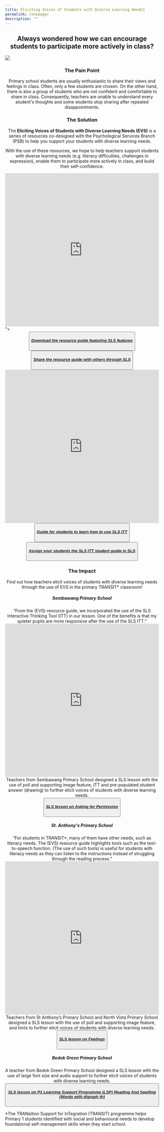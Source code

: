 ```yaml
---
title: Eliciting Voices of Students with Diverse Learning Needs1
permalink: /onepage/
description: ""
---
```

<center><h2>Always wondered how we can encourage students to participate more actively in class?</h2></center>

![](/images/rp%20testing%20image.png)

<center><h3>The Pain Point</h3></center>
<center>Primary school students are usually enthusiastic to share their views and feelings in class. Often, only a few students are chosen. On the other hand, there is also a group of students who are not confident and comfortable to share in class. Consequently, teachers are unable to understand every student's thoughts and some students stop sharing after repeated disappointments.</center>

<center><h3>The Solution</h3></center>
<center>The <b>Eliciting Voices of Students with Diverse Learning Needs (EVS)</b> is a series of resources co-designed with the Psychological Services Branch (PSB) to help you support your students with diverse learning needs.

With the use of these resources, we hope to help teachers support students with diverse learning needs (e.g. literacy difficulties, challenges in expression), enable them to participate more actively in class, and build their self-confidence.</center>

<iframe allowfullscreen="true" height="500" width="100%" frameborder="0" src="https://docs.google.com/presentation/d/e/2PACX-1vQgyzVXnNSqmorG9rblCb0Nc3bvrsQauwsNhXNujn_A8vSy1xol7MkKPeoXffodbw/embed?start=false&loop=true&delayms=10000"></iframe>"></iframe>
<center><button><h5><a href="https://for.edu.sg/evs">Download the resource guide featuring SLS features</a></h5></button></center>
<center><button><h5><a href="https://for.edu.sg/">Share the resource guide with others through SLS</a></h5></button></center>

<iframe allowfullscreen="true" height="500" width="100%" frameborder="0" src="https://docs.google.com/presentation/d/e/2PACX-1vTFSlh5qydisKV4M_IHwxIvCcQwh2vTgsrS0mArYvy8vASbtZlJj_RKCCdRsf7I0Ys-JRkx7Y-2Zjqj/embed?start=false&loop=true&delayms=10000"></iframe>
<center><button><h5><a href="https://for.edu.sg/evsitt">Guide for students to learn how to use SLS ITT</a></h5></button></center>
<center><button><h5><a href="https://for.edu.sg/">Assign your students the SLS ITT student guide in SLS</a></h5></button></center>

<center><h3>The Impact</h3></center>

<center>Find out how teachers elicit voices of students with diverse learning needs through the use of EVS in the primary TRANSIT* classroom!</center>

<center><h5>Sembawang Primary School</h5></center>
<center><q>From the (EVS) resource guide, we incorporated the use of the SLS Interactive Thinking Tool (ITT) in our lesson. One of the benefits is that my quieter pupils are more responsive after the use of the SLS ITT.</q></center>
<iframe allowfullscreen="" allow="accelerometer; autoplay; clipboard-write; encrypted-media; gyroscope; picture-in-picture" frameborder="0" title="YouTube video player" src="https://www.youtube.com/embed/rK1Bn_mAkfY" height="500" width="100%"></iframe>
<center>Teachers from Sembawang Primary School designed a SLS lesson with the use of poll and supporting image feature, ITT and pre-populated student answer (drawing) to further elicit voices of students with diverse learning needs.</center>
<center><button><h5><a href="https://vle.learning.moe.edu.sg/mrv/community-gallery/lesson/view/48ecf4c2-ac17-4386-a69d-368b3f6ce570/cover">SLS lesson on <b>Asking for Permission</b></a></h5></button></center>

<center><h5>St. Anthony's Primary School</h5></center>
<center><q>For students in TRANSIT*, many of them have other needs, such as literacy needs. The (EVS) resource guide highlights tools such as the text-to-speech function. (The use of such tools) is useful for students with literacy needs as they can listen to the instructions instead of struggling through the reading process.</q></center>
<iframe allowfullscreen="" allow="accelerometer; autoplay; clipboard-write; encrypted-media; gyroscope; picture-in-picture" frameborder="0" title="YouTube video player" src="https://www.youtube.com/embed/dDyf9ekgT-E" height="500" width="100%"></iframe>
<center>Teachers from St Anthony’s Primary School and North Vista Primary School designed a SLS lesson with the use of poll and supporting image feature, and hints to further elicit voices of students with diverse learning needs.</center>
<center><button><h5><a href="https://vle.learning.moe.edu.sg/mrv/community-gallery/lesson/view/48ecf4c2-ac17-4386-a69d-368b3f6ce570/cover">SLS lesson on <b>Feelings</b></a></h5></button></center>

<center><h5>Bedok Green Primary School</h5></center>
<center>A teacher from Bedok Green Primary School designed a SLS lesson with the use of large font size and audio support to further elicit voices of students with diverse learning needs.</center>
<center><button><h5><a href="https://vle.learning.moe.edu.sg/mrv/community-gallery/lesson/view/48ecf4c2-ac17-4386-a69d-368b3f6ce570/cover">SLS lesson on <b>P1 Learning Support Programme (LSP) Reading And Spelling (Words with digraph th)</b></a></h5></button></center>


*The TRANsition Support for InTegration (TRANSIT) programme helps Primary 1 students identified with social and behavioural needs to develop foundational self-management skills when they start school.